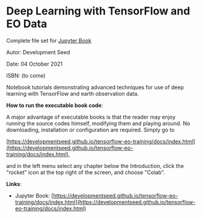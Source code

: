 # Deep Learning with TensorFlow and EO Data

Complete file set for [Jupyter Book](https://beta.jupyterbook.org/intro.html)

Autor: Development Seed

Date:  04 October 2021

ISBN: (to come)


  Notebook tutorials demonstrating advanced techniques for use of deep learning with TensorFlow and earth observation data.



**How to run the executable book code**:

A major advantage of executable books is that the reader may enjoy running the source codes himself, modifying them and playing around. No downloading, installation or configuration are required. Simply go to 

[https://developmentseed.github.io/tensorflow-eo-training/docs/index.html](https://developmentseed.github.io/tensorflow-eo-training/docs/index.html),

and in the left menu select any chapter below the Introduction, click the "rocket" icon at the top right of the screen, and choose "Colab". 


**Links**:

- Jupyter Book: 
[https://developmentseed.github.io/tensorflow-eo-training/docs/index.html](https://developmentseed.github.io/tensorflow-eo-training/docs/index.html)


